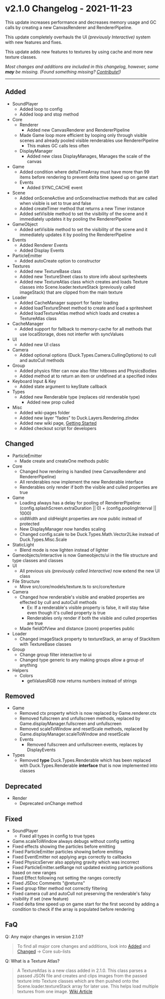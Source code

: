 # v2.1.0 Changelog - 2021-11-23

This update increases performance and decreases memory usage and GC calls by creating a new CanvasRenderer and RendererPipeline.

This update completely overhauls the UI *(previously Interactive)* system with new features and fixes.

This update adds new features to textures by using cache and more new texture classes.

*Most changes and additions are included in this changelog, however, some ***may*** be missing.*
*(Found something missing? [Contribute!](README.md#developers-guide))*

------------------------------------------------------------------------------------------------------

## Added

- SoundPlayer
  - Added loop to config
  - Added loop and stop method
- Core
  - Renderer
    - Added new CanvasRenderer and RendererPipeline
  - Made Game loop more efficient by looping only through visible scenes and already pooled visible renderables use RendererPipeline
    - This makes GC calls less often
  - DisplayManager
    - Added new class DisplayManages, Manages the scale of the canvas
- Game
  - Added condition where deltaTimeArray must have more than 99 items before rendering to prevent delta time speed up on game start
  - Events
    - Added SYNC_CACHE event
- Scene
  - Added onSceneActive and onSceneInactive methods that are called when visible is set to true and false
  - Added createTimer method that returns a new Timer instance
  - Added setVisible method to set the visibility of the scene and it immediately updates it by pooling the RendererPipeline
- GameObject
  - Added setVisible method to set the visibility of the scene and it immediately updates it by pooling the RendererPipeline
- Events
  - Added Renderer Events
  - Added Display Events
- ParticleEmitter
  - Added autoCreate option to constructor
- Textures
  - Added new TextureBase class
  - Added new TextureSheet class to store info about spritesheets
  - Added new TextureAtlas class which creates and loads Texture classes into Scene.loader.textureStack (previously called imageStack) that are clipped from the main texture
- Loader
  - Added CacheManager support for faster loading
  - Added loadTextureSheet method to create and load a spritesheet
  - Added loadTextureAtlas method which loads and creates a TextureAtlas class
- CacheManager
  - Added support for fallback to memory-cache for all methods that use localStorage, does not interfer with syncValues
- UI
  - Added new UI class
- Camera
  - Added optional options (Duck.Types.Camera.CullingOptions) to cull and autoCull methods
- Group
  - Added physics filter can now also filter hitboxes and PhysicsBodies
  - Added method at to return an item or undefined at a specified index
- Keyboard Input & Key
  - Added state argument to keyState callback
- Types
  - Added new Renderable type (replaces old renderable type)
    - Added new prop culled
- Misc
  - Added wiki-pages folder
  - Added new layer "fades" to Duck.Layers.Rendering.zIndex
  - Added new wiki page, [Getting Started](https://github.com/ksplatdev/DuckEngine/wiki/Getting-Started)
  - Added checkout script for developers

## Changed

- ParticleEmitter
  - Made create and createOne methods public
- Core
  - Changed how rendering is handled (new CanvasRenderer and RendererPipeline)
  - All renderables now implement the new Renderable interface
  - Renderables only render if both the visible and culled properties are true
- Game
  - Loading always has a delay for pooling of RendererPipeline: (config.splashScreen.extraDuration || 0) + (config.poolingInterval || 1000)
  - oldWidth and oldHeight properties are now public instead of protected
  - New DisplayManager now handles scaling
  - Changed config.scale to be Duck.Types.Math.Vector2Like instead of Duck.Types.Misc.Scale
- StaticLight
  - Blend mode is now lighten instead of lighter
- Gameobjects/interactive is now Gameobjects/ui in the file structure and type classes and classes
- UI
  - All previous uis *(previously called Interactive)* now extend the new UI class
- File Structure
  - Move src/core/models/texture.ts to src/core/texture
- Camera
  - Changed how renderable's visible and enabled properties are effected by cull and autoCull methods
    - Ex: If a renderable's visible property is false, it will stay false even though it's culled property is true
    - Renderables only render if both the visible and culled properties are true
  - Made fieldOfView and distance (zoom) properties public
- Loader
  - Changed imageStack property to textureStack, an array of StackItem with TextureBase classes
- Group
  - Change group filter interactive to ui
  - Changed type generic to any making groups allow a group of anything
- Helpers
  - Colors
    - getValuesRGB now returns numbers instead of strings

## Removed

- Game
  - Removed ctx property which is now replaced by Game.renderer.ctx
  - Removed fullscreen and unfullscreen methods, replaced by Game.displayManager.fullscreen and unfullscreen
  - Removed scaleToWindow and resetScale methods, replaced by Game.displayManager.scaleToWindow and resetScale
  - Events
    - Removed fullscreen and unfullscreen events, replaces by DisplayEvents
- Types
  - Removed **type** Duck.Types.Renderable which has been replaced with Duck.Types.Renderable **interface** that is now implemented into classes

## Deprecated

- Render
  - Deprecated onChange method

## Fixed

- SoundPlayer
  - Fixed all types in config to true types
- Game.scaleToWindow always debugs without config setting
- Fixed effects showing the particles before emitting
- Fixed ParticleEmitter particles showing before emitting
- Fixed EventEmitter not applying args correctly to callbacks
- Fixed PhysicsServer also applying gravity which was incorrect
- Fixed ParticleEmitter.setRange not updated existing particle positions based on new ranges
- Fixed Effect following not setting the ranges correctly
- Fixed JSDoc Comments "@returns"
- Fixed group filter method not correctly filtering
- Fixed camera cull and autoCull not preserving the renderable's falsy visibility if set (new feature)
- Fixed delta time speed up on game start for the first second by adding a condition to check if the array is populated before rendering

## FaQ

Q: Any major changes in version 2.1.0?
> To find all major core changes and additions, look into [Added](#added) and [Changed](#changed) -> Core sub-lists

Q: What is a Texture Atlas?
> A TextureAtlas is a new class added in 2.1.0. This class parses a passed JSON file and creates and clips images from the passed texture into
> Texture classes which are then pushed onto the Scene.loader.textureStack array for later use. This helps load multiple textures from one image.
> [Wiki Article](https://en.wikipedia.org/wiki/Texture_atlas)
